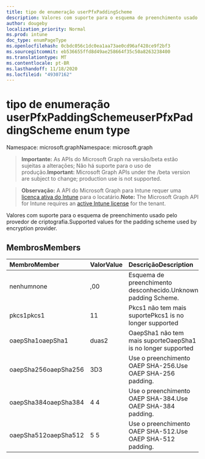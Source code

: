 ```yaml
---
title: tipo de enumeração userPfxPaddingScheme
description: Valores com suporte para o esquema de preenchimento usado pelo provedor de criptografia.
author: dougeby
localization_priority: Normal
ms.prod: intune
doc_type: enumPageType
ms.openlocfilehash: 0cbdc056c1dc0ea1aa73ae0cd96af428ce9f2bf3
ms.sourcegitcommit: eb536655ffd8d49ae258664f35c50a8263238400
ms.translationtype: MT
ms.contentlocale: pt-BR
ms.lasthandoff: 11/18/2020
ms.locfileid: "49307162"
---
```

# <a name="userpfxpaddingscheme-enum-type"></a><span data-ttu-id="1a347-103">tipo de enumeração userPfxPaddingScheme</span><span class="sxs-lookup"><span data-stu-id="1a347-103">userPfxPaddingScheme enum type</span></span>

<span data-ttu-id="1a347-104">Namespace: microsoft.graph</span><span class="sxs-lookup"><span data-stu-id="1a347-104">Namespace: microsoft.graph</span></span>

> <span data-ttu-id="1a347-105">**Importante:** As APIs do Microsoft Graph na versão/beta estão sujeitas a alterações; Não há suporte para o uso de produção.</span><span class="sxs-lookup"><span data-stu-id="1a347-105">**Important:** Microsoft Graph APIs under the /beta version are subject to change; production use is not supported.</span></span>

> <span data-ttu-id="1a347-106">**Observação:** A API do Microsoft Graph para Intune requer uma [licença ativa do Intune](https://go.microsoft.com/fwlink/?linkid=839381) para o locatário.</span><span class="sxs-lookup"><span data-stu-id="1a347-106">**Note:** The Microsoft Graph API for Intune requires an [active Intune license](https://go.microsoft.com/fwlink/?linkid=839381) for the tenant.</span></span>

<span data-ttu-id="1a347-107">Valores com suporte para o esquema de preenchimento usado pelo provedor de criptografia.</span><span class="sxs-lookup"><span data-stu-id="1a347-107">Supported values for the padding scheme used by encryption provider.</span></span>

## <a name="members"></a><span data-ttu-id="1a347-108">Membros</span><span class="sxs-lookup"><span data-stu-id="1a347-108">Members</span></span>
|<span data-ttu-id="1a347-109">Membro</span><span class="sxs-lookup"><span data-stu-id="1a347-109">Member</span></span>|<span data-ttu-id="1a347-110">Valor</span><span class="sxs-lookup"><span data-stu-id="1a347-110">Value</span></span>|<span data-ttu-id="1a347-111">Descrição</span><span class="sxs-lookup"><span data-stu-id="1a347-111">Description</span></span>|
|:---|:---|:---|
|<span data-ttu-id="1a347-112">nenhum</span><span class="sxs-lookup"><span data-stu-id="1a347-112">none</span></span>|<span data-ttu-id="1a347-113">,0</span><span class="sxs-lookup"><span data-stu-id="1a347-113">0</span></span>|<span data-ttu-id="1a347-114">Esquema de preenchimento desconhecido.</span><span class="sxs-lookup"><span data-stu-id="1a347-114">Unknown padding Scheme.</span></span>|
|<span data-ttu-id="1a347-115">pkcs1</span><span class="sxs-lookup"><span data-stu-id="1a347-115">pkcs1</span></span>|<span data-ttu-id="1a347-116">1</span><span class="sxs-lookup"><span data-stu-id="1a347-116">1</span></span>|<span data-ttu-id="1a347-117">Pkcs1 não tem mais suporte</span><span class="sxs-lookup"><span data-stu-id="1a347-117">Pkcs1 is no longer supported</span></span>|
|<span data-ttu-id="1a347-118">oaepSha1</span><span class="sxs-lookup"><span data-stu-id="1a347-118">oaepSha1</span></span>|<span data-ttu-id="1a347-119">duas</span><span class="sxs-lookup"><span data-stu-id="1a347-119">2</span></span>|<span data-ttu-id="1a347-120">OaepSha1 não tem mais suporte</span><span class="sxs-lookup"><span data-stu-id="1a347-120">OaepSha1 is no longer supported</span></span>|
|<span data-ttu-id="1a347-121">oaepSha256</span><span class="sxs-lookup"><span data-stu-id="1a347-121">oaepSha256</span></span>|<span data-ttu-id="1a347-122">3D</span><span class="sxs-lookup"><span data-stu-id="1a347-122">3</span></span>|<span data-ttu-id="1a347-123">Use o preenchimento OAEP SHA-256.</span><span class="sxs-lookup"><span data-stu-id="1a347-123">Use OAEP SHA-256 padding.</span></span>|
|<span data-ttu-id="1a347-124">oaepSha384</span><span class="sxs-lookup"><span data-stu-id="1a347-124">oaepSha384</span></span>|<span data-ttu-id="1a347-125">4 </span><span class="sxs-lookup"><span data-stu-id="1a347-125">4</span></span>|<span data-ttu-id="1a347-126">Use o preenchimento OAEP SHA-384.</span><span class="sxs-lookup"><span data-stu-id="1a347-126">Use OAEP SHA-384 padding.</span></span>|
|<span data-ttu-id="1a347-127">oaepSha512</span><span class="sxs-lookup"><span data-stu-id="1a347-127">oaepSha512</span></span>|<span data-ttu-id="1a347-128">5 </span><span class="sxs-lookup"><span data-stu-id="1a347-128">5</span></span>|<span data-ttu-id="1a347-129">Use o preenchimento OAEP SHA-512.</span><span class="sxs-lookup"><span data-stu-id="1a347-129">Use OAEP SHA-512 padding.</span></span>|




